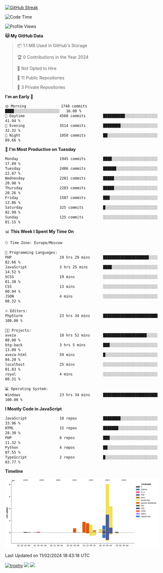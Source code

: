 [![GitHub Streak](https://github-readme-streak-stats.herokuapp.com/?user=yogik10)](https://git.io/streak-stats)
<!--START_SECTION:waka-->
![Code Time](http://img.shields.io/badge/Code%20Time-225%20hrs%2034%20mins-blue)

![Profile Views](http://img.shields.io/badge/Profile%20Views-0-blue)

**🐱 My GitHub Data** 

> 📦 1.1 MB Used in GitHub's Storage 
 > 
> 🏆 0 Contributions in the Year 2024
 > 
> 🚫 Not Opted to Hire
 > 
> 📜 11 Public Repositories 
 > 
> 🔑 3 Private Repositories 
 > 
**I'm an Early 🐤** 

```text
🌞 Morning                1748 commits        ████░░░░░░░░░░░░░░░░░░░░░   16.08 % 
🌆 Daytime                4560 commits        ██████████░░░░░░░░░░░░░░░   41.94 % 
🌃 Evening                3514 commits        ████████░░░░░░░░░░░░░░░░░   32.32 % 
🌙 Night                  1050 commits        ██░░░░░░░░░░░░░░░░░░░░░░░   09.66 % 
```
📅 **I'm Most Productive on Tuesday** 

```text
Monday                   1945 commits        ████░░░░░░░░░░░░░░░░░░░░░   17.89 % 
Tuesday                  2486 commits        ██████░░░░░░░░░░░░░░░░░░░   22.87 % 
Wednesday                2281 commits        █████░░░░░░░░░░░░░░░░░░░░   20.98 % 
Thursday                 2203 commits        █████░░░░░░░░░░░░░░░░░░░░   20.26 % 
Friday                   1507 commits        ███░░░░░░░░░░░░░░░░░░░░░░   13.86 % 
Saturday                 325 commits         █░░░░░░░░░░░░░░░░░░░░░░░░   02.99 % 
Sunday                   125 commits         ░░░░░░░░░░░░░░░░░░░░░░░░░   01.15 % 
```


📊 **This Week I Spent My Time On** 

```text
🕑︎ Time Zone: Europe/Moscow

💬 Programming Languages: 
PHP                      19 hrs 29 mins      █████████████████████░░░░   82.66 % 
JavaScript               3 hrs 25 mins       ████░░░░░░░░░░░░░░░░░░░░░   14.52 % 
SCSS                     19 mins             ░░░░░░░░░░░░░░░░░░░░░░░░░   01.38 % 
CSS                      13 mins             ░░░░░░░░░░░░░░░░░░░░░░░░░   00.94 % 
JSON                     4 mins              ░░░░░░░░░░░░░░░░░░░░░░░░░   00.32 % 

🔥 Editors: 
PhpStorm                 23 hrs 34 mins      █████████████████████████   100.00 % 

🐱‍💻 Projects: 
aveza                    18 hrs 52 mins      ████████████████████░░░░░   80.08 % 
btg-back                 3 hrs 5 mins        ███░░░░░░░░░░░░░░░░░░░░░░   13.09 % 
aveza-html               59 mins             █░░░░░░░░░░░░░░░░░░░░░░░░   04.20 % 
localhost                25 mins             ░░░░░░░░░░░░░░░░░░░░░░░░░   01.83 % 
royal                    4 mins              ░░░░░░░░░░░░░░░░░░░░░░░░░   00.31 % 

💻 Operating System: 
Windows                  23 hrs 34 mins      █████████████████████████   100.00 % 
```

**I Mostly Code in JavaScript** 

```text
JavaScript               18 repos            ████████░░░░░░░░░░░░░░░░░   33.96 % 
HTML                     15 repos            ███████░░░░░░░░░░░░░░░░░░   28.30 % 
PHP                      6 repos             ███░░░░░░░░░░░░░░░░░░░░░░   11.32 % 
Python                   4 repos             ██░░░░░░░░░░░░░░░░░░░░░░░   07.55 % 
TypeScript               2 repos             █░░░░░░░░░░░░░░░░░░░░░░░░   03.77 % 
```



**Timeline**

![Lines of Code chart](https://raw.githubusercontent.com/Yogik10/Yogik10/main/assets/bar_graph.png)


 Last Updated on 11/02/2024 18:43:18 UTC
<!--END_SECTION:waka-->
[![trophy](https://github-profile-trophy.vercel.app/?username=yogik10)](https://github.com/ryo-ma/github-profile-trophy)
![](https://github-profile-summary-cards.vercel.app/api/cards/profile-details?username=yogik10&theme=solarized_dark)
![](https://github-profile-summary-cards.vercel.app/api/cards/most-commit-language?username=yogik10&theme=solarized_dark)


